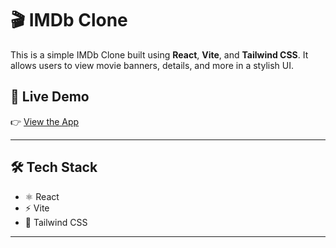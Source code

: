 # 🎬 IMDb Clone

This is a simple IMDb Clone built using **React**, **Vite**, and **Tailwind CSS**. It allows users to view movie banners, details, and more in a stylish UI.

## 🚀 Live Demo

👉 [View the App](https://imdb-clone-six-drab.vercel.app/)


---

## 🛠 Tech Stack

- ⚛️ React
- ⚡ Vite
- 🎨 Tailwind CSS

---
